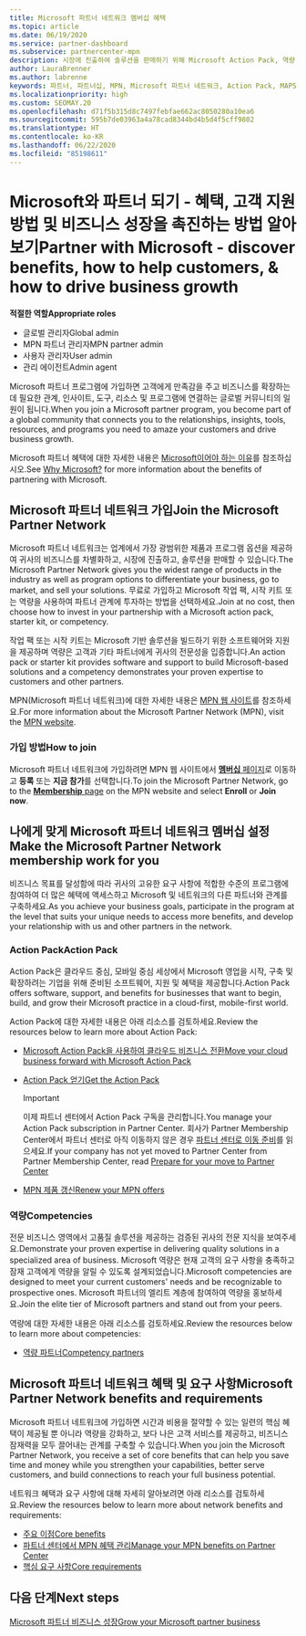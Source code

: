 ```yaml
---
title: Microsoft 파트너 네트워크 멤버십 혜택
ms.topic: article
ms.date: 06/19/2020
ms.service: partner-dashboard
ms.subservice: partnercenter-mpn
description: 시장에 진출하여 솔루션을 판매하기 위해 Microsoft Action Pack, 역량 및 프로그램 옵션을 포함한 Microsoft와 파트너 혜택에 대해 알아보세요.
author: LauraBrenner
ms.author: labrenne
keywords: 파트너, 파트너십, MPN, Microsoft 파트너 네트워크, Action Pack, MAPS, Action Pack 구독, 혜택, MPN 혜택, 멤버십, 실버, 골드, 역량
ms.localizationpriority: high
ms.custom: SEOMAY.20
ms.openlocfilehash: d71f5b315d8c7497febfae662ac8050280a10ea6
ms.sourcegitcommit: 595b7de03963a4a78cad8344bd4b5d4f5cff9802
ms.translationtype: HT
ms.contentlocale: ko-KR
ms.lasthandoff: 06/22/2020
ms.locfileid: "85198611"
---
```

# <a name="partner-with-microsoft---discover-benefits-how-to-help-customers--how-to-drive-business-growth"></a><span data-ttu-id="b37f2-104">Microsoft와 파트너 되기 - 혜택, 고객 지원 방법 및 비즈니스 성장을 촉진하는 방법 알아보기</span><span class="sxs-lookup"><span data-stu-id="b37f2-104">Partner with Microsoft - discover benefits, how to help customers, & how to drive business growth</span></span>

<span data-ttu-id="b37f2-105">**적절한 역할**</span><span class="sxs-lookup"><span data-stu-id="b37f2-105">**Appropriate roles**</span></span>

- <span data-ttu-id="b37f2-106">글로벌 관리자</span><span class="sxs-lookup"><span data-stu-id="b37f2-106">Global admin</span></span>
- <span data-ttu-id="b37f2-107">MPN 파트너 관리자</span><span class="sxs-lookup"><span data-stu-id="b37f2-107">MPN partner admin</span></span>
- <span data-ttu-id="b37f2-108">사용자 관리자</span><span class="sxs-lookup"><span data-stu-id="b37f2-108">User admin</span></span>
- <span data-ttu-id="b37f2-109">관리 에이전트</span><span class="sxs-lookup"><span data-stu-id="b37f2-109">Admin agent</span></span>

<span data-ttu-id="b37f2-110">Microsoft 파트너 프로그램에 가입하면 고객에게 만족감을 주고 비즈니스를 확장하는 데 필요한 관계, 인사이트, 도구, 리소스 및 프로그램에 연결하는 글로벌 커뮤니티의 일원이 됩니다.</span><span class="sxs-lookup"><span data-stu-id="b37f2-110">When you join a Microsoft partner program, you become part of a global community that connects you to the relationships, insights, tools, resources, and programs you need to amaze your customers and drive business growth.</span></span>

<span data-ttu-id="b37f2-111">Microsoft 파트너 혜택에 대한 자세한 내용은 [Microsoft이어야 하는 이유](https://partner.microsoft.com/business-opportunities/why-microsoft)를 참조하십시오.</span><span class="sxs-lookup"><span data-stu-id="b37f2-111">See [Why Microsoft?](https://partner.microsoft.com/business-opportunities/why-microsoft) for more information about the benefits of partnering with Microsoft.</span></span>

## <a name="join-the-microsoft-partner-network"></a><span data-ttu-id="b37f2-112">Microsoft 파트너 네트워크 가입</span><span class="sxs-lookup"><span data-stu-id="b37f2-112">Join the Microsoft Partner Network</span></span>

<span data-ttu-id="b37f2-113">Microsoft 파트너 네트워크는 업계에서 가장 광범위한 제품과 프로그램 옵션을 제공하여 귀사의 비즈니스를 차별화하고, 시장에 진출하고, 솔루션을 판매할 수 있습니다.</span><span class="sxs-lookup"><span data-stu-id="b37f2-113">The Microsoft Partner Network gives you the widest range of products in the industry as well as program options to differentiate your business, go to market, and sell your solutions.</span></span> <span data-ttu-id="b37f2-114">무료로 가입하고 Microsoft 작업 팩, 시작 키트 또는 역량을 사용하여 파트너 관계에 투자하는 방법을 선택하세요.</span><span class="sxs-lookup"><span data-stu-id="b37f2-114">Join at no cost, then choose how to invest in your partnership with a Microsoft action pack, starter kit, or competency.</span></span>

<span data-ttu-id="b37f2-115">작업 팩 또는 시작 키트는 Microsoft 기반 솔루션을 빌드하기 위한 소프트웨어와 지원을 제공하며 역량은 고객과 기타 파트너에게 귀사의 전문성을 입증합니다.</span><span class="sxs-lookup"><span data-stu-id="b37f2-115">An action pack or starter kit provides software and support to build Microsoft-based solutions and a competency demonstrates your proven expertise to customers and other partners.</span></span>

<span data-ttu-id="b37f2-116">MPN(Microsoft 파트너 네트워크)에 대한 자세한 내용은 [MPN 웹 사이트](https://partner.microsoft.com/commercial)를 참조하세요.</span><span class="sxs-lookup"><span data-stu-id="b37f2-116">For more information about the Microsoft Partner Network (MPN), visit the [MPN website](https://partner.microsoft.com/commercial).</span></span>

### <a name="how-to-join"></a><span data-ttu-id="b37f2-117">가입 방법</span><span class="sxs-lookup"><span data-stu-id="b37f2-117">How to join</span></span>

<span data-ttu-id="b37f2-118">Microsoft 파트너 네트워크에 가입하려면 MPN 웹 사이트에서 [**멤버십** 페이지](https://partner.microsoft.com/membership)로 이동하고 **등록** 또는 **지금 참가**를 선택합니다.</span><span class="sxs-lookup"><span data-stu-id="b37f2-118">To join the Microsoft Partner Network, go to the [**Membership** page](https://partner.microsoft.com/membership) on the MPN website and select **Enroll** or **Join now**.</span></span>

## <a name="make-the-microsoft-partner-network-membership-work-for-you"></a><span data-ttu-id="b37f2-119">나에게 맞게 Microsoft 파트너 네트워크 멤버십 설정</span><span class="sxs-lookup"><span data-stu-id="b37f2-119">Make the Microsoft Partner Network membership work for you</span></span>

<span data-ttu-id="b37f2-120">비즈니스 목표를 달성함에 따라 귀사의 고유한 요구 사항에 적합한 수준의 프로그램에 참여하여 더 많은 혜택에 액세스하고 Microsoft 및 네트워크의 다른 파트너와 관계를 구축하세요.</span><span class="sxs-lookup"><span data-stu-id="b37f2-120">As you achieve your business goals, participate in the program at the level that suits your unique needs to access more benefits, and develop your relationship with us and other partners in the network.</span></span>

### <a name="action-pack"></a><span data-ttu-id="b37f2-121">Action Pack</span><span class="sxs-lookup"><span data-stu-id="b37f2-121">Action Pack</span></span>

<span data-ttu-id="b37f2-122">Action Pack은 클라우드 중심, 모바일 중심 세상에서 Microsoft 영업을 시작, 구축 및 확장하려는 기업을 위해 준비된 소프트웨어, 지원 및 혜택을 제공합니다.</span><span class="sxs-lookup"><span data-stu-id="b37f2-122">Action Pack offers software, support, and benefits for businesses that want to begin, build, and grow their Microsoft practice in a cloud-first, mobile-first world.</span></span>

<span data-ttu-id="b37f2-123">Action Pack에 대한 자세한 내용은 아래 리소스를 검토하세요.</span><span class="sxs-lookup"><span data-stu-id="b37f2-123">Review the resources below to learn more about Action Pack:</span></span>

- [<span data-ttu-id="b37f2-124">Microsoft Action Pack을 사용하여 클라우드 비즈니스 전환</span><span class="sxs-lookup"><span data-stu-id="b37f2-124">Move your cloud business forward with Microsoft Action Pack</span></span>](https://partner.microsoft.com/membership/action-pack)

- [<span data-ttu-id="b37f2-125">Action Pack 얻기</span><span class="sxs-lookup"><span data-stu-id="b37f2-125">Get the Action Pack</span></span>](mpn-get-action-pack.md)
  
    >[!IMPORTANT]
    ><span data-ttu-id="b37f2-126">이제 파트너 센터에서 Action Pack 구독을 관리합니다.</span><span class="sxs-lookup"><span data-stu-id="b37f2-126">You manage your Action Pack subscription in Partner Center.</span></span> <span data-ttu-id="b37f2-127">회사가 Partner Membership Center에서 파트너 센터로 아직 이동하지 않은 경우 [파트너 센터로 이동 준비](prepare-pmc-pc-migration.md)를 읽으세요.</span><span class="sxs-lookup"><span data-stu-id="b37f2-127">If your company has not yet moved to Partner Center from Partner Membership Center, read [Prepare for your move to Partner Center](prepare-pmc-pc-migration.md)</span></span>  

- [<span data-ttu-id="b37f2-128">MPN 제품 갱신</span><span class="sxs-lookup"><span data-stu-id="b37f2-128">Renew your MPN offers</span></span>](renew-mpn-offers.md)

### <a name="competencies"></a><span data-ttu-id="b37f2-129">역량</span><span class="sxs-lookup"><span data-stu-id="b37f2-129">Competencies</span></span>

<span data-ttu-id="b37f2-130">전문 비즈니스 영역에서 고품질 솔루션을 제공하는 검증된 귀사의 전문 지식을 보여주세요.</span><span class="sxs-lookup"><span data-stu-id="b37f2-130">Demonstrate your proven expertise in delivering quality solutions in a specialized area of business.</span></span> <span data-ttu-id="b37f2-131">Microsoft 역량은 현재 고객의 요구 사항을 충족하고 잠재 고객에게 역량을 알릴 수 있도록 설계되었습니다.</span><span class="sxs-lookup"><span data-stu-id="b37f2-131">Microsoft competencies are designed to meet your current customers' needs and be recognizable to prospective ones.</span></span> <span data-ttu-id="b37f2-132">Microsoft 파트너의 엘리트 계층에 참여하여 역량을 홍보하세요.</span><span class="sxs-lookup"><span data-stu-id="b37f2-132">Join the elite tier of Microsoft partners and stand out from your peers.</span></span>

<span data-ttu-id="b37f2-133">역량에 대한 자세한 내용은 아래 리소스를 검토하세요.</span><span class="sxs-lookup"><span data-stu-id="b37f2-133">Review the resources below to learn more about competencies:</span></span>

- [<span data-ttu-id="b37f2-134">역량 파트너</span><span class="sxs-lookup"><span data-stu-id="b37f2-134">Competency partners</span></span>](https://partner.microsoft.com/membership/competencies)

## <a name="microsoft-partner-network-benefits-and-requirements"></a><span data-ttu-id="b37f2-135">Microsoft 파트너 네트워크 혜택 및 요구 사항</span><span class="sxs-lookup"><span data-stu-id="b37f2-135">Microsoft Partner Network benefits and requirements</span></span>

<span data-ttu-id="b37f2-136">Microsoft 파트너 네트워크에 가입하면 시간과 비용을 절약할 수 있는 일련의 핵심 혜택이 제공될 뿐 아니라 역량을 강화하고, 보다 나은 고객 서비스를 제공하고, 비즈니스 잠재력을 모두 끌어내는 관계를 구축할 수 있습니다.</span><span class="sxs-lookup"><span data-stu-id="b37f2-136">When you join the Microsoft Partner Network, you receive a set of core benefits that can help you save time and money while you strengthen your capabilities, better serve customers, and build connections to reach your full business potential.</span></span>

<span data-ttu-id="b37f2-137">네트워크 혜택과 요구 사항에 대해 자세히 알아보려면 아래 리소스를 검토하세요.</span><span class="sxs-lookup"><span data-stu-id="b37f2-137">Review the resources below to learn more about network benefits and requirements:</span></span>

- [<span data-ttu-id="b37f2-138">주요 이점</span><span class="sxs-lookup"><span data-stu-id="b37f2-138">Core benefits</span></span>](https://partner.microsoft.com/membership/core-benefits#simple-tab-content-1)
- [<span data-ttu-id="b37f2-139">파트너 센터에서 MPN 혜택 관리</span><span class="sxs-lookup"><span data-stu-id="b37f2-139">Manage your MPN benefits on Partner Center</span></span>](manage-your-partner-network-benefits.md)
- [<span data-ttu-id="b37f2-140">핵심 요구 사항</span><span class="sxs-lookup"><span data-stu-id="b37f2-140">Core requirements</span></span>](https://partner.microsoft.com/membership/core-benefits#simple-tab-content-2)

## <a name="next-steps"></a><span data-ttu-id="b37f2-141">다음 단계</span><span class="sxs-lookup"><span data-stu-id="b37f2-141">Next steps</span></span>

[<span data-ttu-id="b37f2-142">Microsoft 파트너 비즈니스 성장</span><span class="sxs-lookup"><span data-stu-id="b37f2-142">Grow your Microsoft partner business</span></span>](grow-your-business.md)

